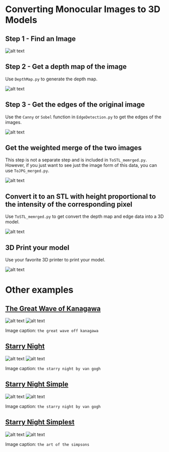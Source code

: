 # Converting Monocular Images to 3D Models

## Step 1 - Find an Image

![alt text](Docs/Mona_Lisa/Original.jpg "Mona Lisa")

## Step 2 - Get a depth map of the image

Use `DepthMap.py` to generate the depth map.

![alt text](Docs/Mona_Lisa/DepthMap.jpg "Depth map of the Mona Lisa")

## Step 3 - Get the edges of the original image

Use the `Canny` or `Sobel` function in `EdgeDetection.py` to get the edges of the images.

![alt text](Docs/Mona_Lisa/Edges.jpg "Canny edges of the Mona Lisa")

## Get the weighted merge of the two images

This step is not a separate step and is included in `ToSTL_memrged.py`. However, if you just want to see just the image form of this data, you can use `ToJPG_merged.py`.

![alt text](Docs/Mona_Lisa/Combined.jpg "Depth + Edge details of the Mona Lisa")

## Convert it to an STL with height proportional to the intensity of the corresponding pixel

Use `ToSTL_memrged.py` to get convert the depth map and edge data into a 3D model.

![alt text](Docs/Mona_Lisa/STL_Preview.jpg "3D model of the Mona Lisa")

## 3D Print your model

Use your favorite 3D printer to print your model.

![alt text](Docs/Mona_Lisa/3D_Print.jpg "Tactile 3D print of the Mona Lisa")

# Other examples

## [The Great Wave of Kanagawa](Docs/Great_Wave/README.md)

![alt text](Docs/Great_Wave/Great_Wave.jpg "Great Wave")   ![alt text](Docs/Great_Wave/Great_Wave_Depth_Combined.jpg "Depth + Edge details of the Great Wave")

Image caption: `the great wave off kanagawa`

## [Starry Night](Docs/Starry_Night/)

![alt text](Docs/Starry_Night/Starry_Night.jpg "Starry Night")   ![alt text](Docs/Starry_Night/Starry_Night_Combined.jpg "Depth + Edge details of Starry Night")

Image caption: `the starry night by van gogh`

## [Starry Night Simple](Docs/Starry_Night_Simple/)

![alt text](Docs/Starry_Night_Simple/Starry_Night_Simple.jpg "Starry Night Simple" )   ![alt text](Docs/Starry_Night_Simple/Starry_Night_Simple_Combined.jpg "Depth + Edge details of Starry Night Simple")

Image caption: `the starry night by van gogh`

## [Starry Night Simplest](Docs/Starry_Night_Simplest/)

![alt text](Docs/Starry_Night_Simplest/StarryNight_Simplest.jpg "Starry Night Simplest" )   ![alt text](Docs/Starry_Night_Simplest/StarryNight_Simplest_Combined.jpg "Depth + Edge details of Starry Night Simplest")

Image caption: `the art of the simpsons`
